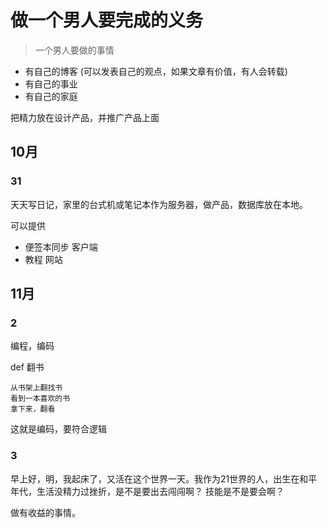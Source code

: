 # 做一个男人要完成的义务

> 一个男人要做的事情

- 有自己的博客 (可以发表自己的观点，如果文章有价值，有人会转载)
- 有自己的事业
- 有自己的家庭



把精力放在设计产品，并推广产品上面

## 10月

### 31

天天写日记，家里的台式机或笔记本作为服务器，做产品，数据库放在本地。


 可以提供 
- 便签本同步 客户端
- 教程 网站


## 11月

### 2

编程，编码

def 翻书

    从书架上翻找书
    看到一本喜欢的书
    拿下来，翻看

这就是编码，要符合逻辑

### 3

早上好，明，我起床了，又活在这个世界一天。我作为21世界的人，出生在和平年代，生活没精力过挫折，是不是要出去闯闯啊？
技能是不是要会啊？

做有收益的事情。

